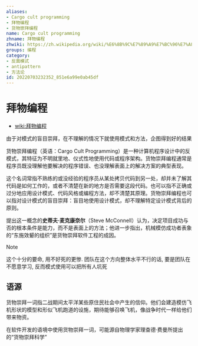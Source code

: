 ```yaml
---
aliases:
- Cargo cult programming
- 拜物编程
- 货物崇拜编程
name: Cargo cult programming
zhname: 拜物编程
zhwiki: https://zh.wikipedia.org/wiki/%E6%8B%9C%E7%89%A9%E7%BC%96%E7%A8%8B
groups: 编程
category:
- 反面模式
- antipattern
- 方法论
id: 20220703232352_851e6a99e0ab45df
---
```


# 拜物编程

* [wiki:拜物编程](https://zh.wikipedia.org/wiki/%E6%8B%9C%E7%89%A9%E7%BC%96%E7%A8%8B)

由于对模式的盲目崇拜，在不理解的情况下就使用模式和方法，企图得到好的结果

货物崇拜编程（英语：Cargo Cult Programming）是一种计算机程序设计中的反模式，其特征为不明就里地、仪式性地使用代码或程序架构。货物崇拜编程通常是程序员既没理解他要解决的程序错误、也没理解表面上的解决方案的典型表现。

这个名词常指不熟练的或没经验的程序员从某处拷贝代码到另一处，却并未了解其代码是如何工作的，或者不清楚在新的地方是否需要这段代码。也可以指不正确或过分地应用设计模式、代码风格或编程方法，却不清楚其原理。货物崇拜编程也可以指对设计模式的盲目崇拜：盲目地使用设计模式，却不理解特定设计模式背后的原则。

提出这一概念的**史蒂夫·麦克康奈尔**（Steve McConnell）认为，决定项目成功与否的根本条件是能力，而不是表面上的方法；他进一步指出，机械模仿成功者表象的“东施效颦的组织”是货物崇拜软件工程的成因。

> [!NOTE]
> 这个十分的要命, 用不好死的更惨.
> 团队在这个方向整体水平不行的话, 要是团队在不愿意学习, 反而模式使用可以把所有人坑死

## 语源

货物崇拜一词指二战期间太平洋某些原住民社会中产生的信仰。他们会建造模仿飞机形状的模型和形似飞机跑道的设施，期待能够召唤飞机，像战争时代一样给他们带来物资。

在软件开发的语境中使用货物崇拜一词，可能源自物理学家理查德·费曼所提出的“货物崇拜科学”
